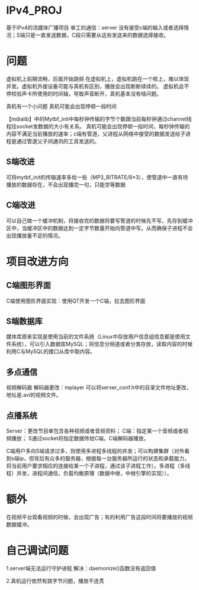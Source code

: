 # IPv4_PROJ
基于IPv4的流媒体广播项目
单工的通信：server 没有接受c端的输入或者选择情况；S端只是一直发送数据，C段只需要从这些发送来的数据选择接收。

# 问题


虚拟机上前期流畅，后面开始跳频
在虚拟机上，虚拟机跑在一个核上，难以体现并发。虚拟机外接设备可能与真机有区别，播放会出现断断续续的。
虚拟机会不停校验声卡所使用的时间轴，导致声音断开，真机基本没有啥问题。



真机有一个小问题 真机可能会出现停顿一段时间

【mdialib】中的Mytbf_init中每秒钟传输的字节个数跟当前每秒钟通过channel线程往socket发数据的大小有关系。
真机可能会出现停顿一段时间，每秒钟传输的内容不满足当前播放的速率；c端有管道，父进程从网络中接受的数据发送给子进程是通过管道父子间通讯的工具发送的。

## S端改进
可将mytbf_init的传输速率多给一些（MP3_BITRATE/8*3），使管道中一直有待播放的数据存在，不会出现播完一句，只能空等数据

## C端改进
可以自己做一个缓冲机制，将接收完的数据将要写管道的时候先不写，先存到缓冲区中，当缓冲区中的数据达到一定字节数量开始向管道中写。从而确保子进程不会出现播放量不足的情况。


# 项目改进方向
## C端图形界面
C端使用图形界面实现：使用QT开发一个C端，拉去图形界面

## S端数据库
媒体库原来实现是使用当前的文件系统（Linux中存放用户信息组信息都是使用文件系统），可以引入数据库MySQL；将信息分频道或者分类存放，读取内容的时候利用C与MySQL的接口从库中取内容。


## 多点通信

视频解码器 解码器更改：mplayer
可以将server_conf.h中的目录文件地址更改，地址是.avi的视频文件。

## 点播系统
Server：更改节目单包含各种视频或者音频资料；
C端：指定某一个音频或者视频播放；
S通过socket将指定数据传给C端，C端解码器播放。


C端用户多向S端请求过多，则使用多进程多线程的并发；可以构建集群（对外看到s端ip，但背后有众多的服务器，根据每一台服务器所运行的状态和承载能力，将当前用户要求相应的连接给某一个子进程，通过该子进程工作）。多进程（多线程）并发，进程间通信，负载均衡原理（数据中继，中继引擎的实现））。



# 额外
在视频平台观看视频的时候，会出现广告；有的利用广告这段时间将要播放的视频数据缓冲。



# 自己调试问题
1.server端无法运行守护进程
	解决：daemonize()函数没有返回值

2.真机运行依然有跳字节问题，播放不连贯
